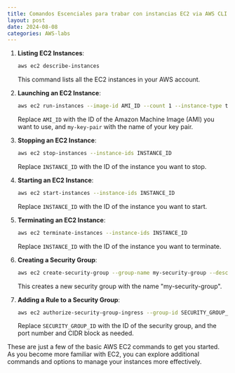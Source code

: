 ```yaml
---
title: Comandos Escenciales para trabar con instancias EC2 via AWS CLI
layout: post
date: 2024-08-08
categories: AWS-labs
---
```


1. **Listing EC2 Instances**:
   ```bash
   aws ec2 describe-instances
   ```
   This command lists all the EC2 instances in your AWS account.

2. **Launching an EC2 Instance**:
   ```bash
   aws ec2 run-instances --image-id AMI_ID --count 1 --instance-type t2.micro --key-name my-key-pair
   ```
   Replace `AMI_ID` with the ID of the Amazon Machine Image (AMI) you want to use, and `my-key-pair` with the name of your key pair.

3. **Stopping an EC2 Instance**:
   ```bash
   aws ec2 stop-instances --instance-ids INSTANCE_ID
   ```
   Replace `INSTANCE_ID` with the ID of the instance you want to stop.

4. **Starting an EC2 Instance**:
   ```bash
   aws ec2 start-instances --instance-ids INSTANCE_ID
   ```
   Replace `INSTANCE_ID` with the ID of the instance you want to start.

5. **Terminating an EC2 Instance**:
   ```bash
   aws ec2 terminate-instances --instance-ids INSTANCE_ID
   ```
   Replace `INSTANCE_ID` with the ID of the instance you want to terminate.

6. **Creating a Security Group**:
   ```bash
   aws ec2 create-security-group --group-name my-security-group --description "My security group"
   ```
   This creates a new security group with the name "my-security-group".

7. **Adding a Rule to a Security Group**:
   ```bash
   aws ec2 authorize-security-group-ingress --group-id SECURITY_GROUP_ID --protocol tcp --port 22 --cidr 0.0.0.0/0
   ```
   Replace `SECURITY_GROUP_ID` with the ID of the security group, and the port number and CIDR block as needed.

These are just a few of the basic AWS EC2 commands to get you started. As you become more familiar with EC2, you can explore additional commands and options to manage your instances more effectively.